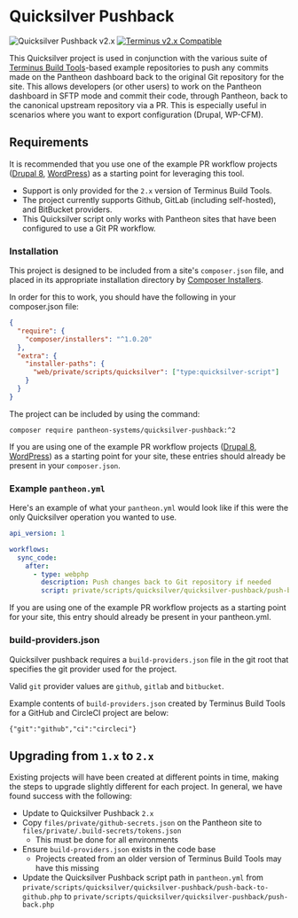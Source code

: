 # Quicksilver Pushback

![Quicksilver Pushback v2.x](https://img.shields.io/badge/Quicksilver_Pushback-v2.x-green.svg)  [![Terminus v2.x Compatible](https://img.shields.io/badge/terminus-v2.x-green.svg)](https://github.com/pantheon-systems/terminus-build-tools-plugin/tree/master)

This Quicksilver project is used in conjunction with the various suite of [Terminus Build Tools](https://github.com/pantheon-systems/terminus-build-tools-plugin)-based example repositories to push any commits made on the Pantheon dashboard back to the original Git repository for the site. This allows developers (or other users) to work on the Pantheon dashboard in SFTP mode and commit their code, through Pantheon, back to the canonical upstream repository via a PR. This is especially useful in scenarios where you want to export configuration (Drupal, WP-CFM).

## Requirements

It is recommended that you use one of the example PR workflow projects ([Drupal 8](https://www.github.com/pantheon-systems/example-drops-8-composer), [WordPress](https://www.github.com/pantheon-systems/example-wordpress-composer)) as a starting point for leveraging this tool.

- Support is only provided for the `2.x` version of Terminus Build Tools.
- The project currently supports Github, GitLab (including self-hosted), and BitBucket providers.
- This Quicksilver script only works with Pantheon sites that have been configured to use a Git PR workflow.

### Installation

This project is designed to be included from a site's `composer.json` file, and placed in its appropriate installation directory by [Composer Installers](https://github.com/composer/installers).

In order for this to work, you should have the following in your composer.json file:

```json
{
  "require": {
    "composer/installers": "^1.0.20"
  },
  "extra": {
    "installer-paths": {
      "web/private/scripts/quicksilver": ["type:quicksilver-script"]
    }
  }
}
```

The project can be included by using the command:

`composer require pantheon-systems/quicksilver-pushback:^2`

If you are using one of the example PR workflow projects ([Drupal 8](https://www.github.com/pantheon-systems/example-drops-8-composer), [WordPress](https://www.github.com/pantheon-systems/example-wordpress-composer)) as a starting point for your site, these entries should already be present in your `composer.json`.

### Example `pantheon.yml`

Here's an example of what your `pantheon.yml` would look like if this were the only Quicksilver operation you wanted to use.

```yaml
api_version: 1

workflows:
  sync_code:
    after:
      - type: webphp
        description: Push changes back to Git repository if needed
        script: private/scripts/quicksilver/quicksilver-pushback/push-back.php
```
If you are using one of the example PR workflow projects as a starting point for your site, this entry should already be present in your pantheon.yml.

### build-providers.json

Quicksilver pushback requires a `build-providers.json` file in the git root that specifies the git provider used for the project.

Valid `git` provider values are `github`, `gitlab` and `bitbucket`.

Example contents of `build-providers.json` created by Terminus Build Tools for a GitHub and CircleCI project are below:

```
{"git":"github","ci":"circleci"}
```

## Upgrading from `1.x` to `2.x`

Existing projects will have been created at different points in time, making the steps to upgrade slightly different for each project. In general, we have found success with the following:

- Update to Quicksilver Pushback `2.x`
- Copy `files/private/github-secrets.json` on the Pantheon site to `files/private/.build-secrets/tokens.json`
  - This must be done for all environments
- Ensure `build-providers.json` exists in the code base
  - Projects created from an older version of Terminus Build Tools may have this missing
- Update the Quicksilver Pushback script path in `pantheon.yml` from `private/scripts/quicksilver/quicksilver-pushback/push-back-to-github.php` to `private/scripts/quicksilver/quicksilver-pushback/push-back.php`
